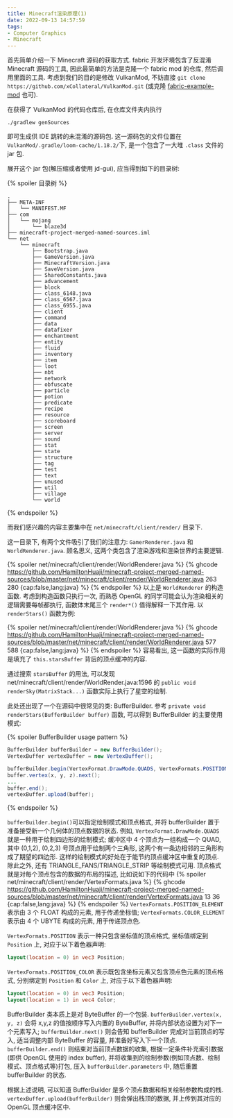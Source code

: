```yaml
---
title: Minecraft渲染原理(1)
date: 2022-09-13 14:57:59
tags:
- Computer Graphics
- Minecraft
---
```


首先简单介绍一下 Minecraft 源码的获取方式. fabric 开发环境包含了反混淆 Minecraft 源码的工具, 因此最简单的方法是克隆一个 fabric mod 的仓库, 然后调用里面的工具. 考虑到我们的目的是修改 VulkanMod, 不妨直接 `git clone https://github.com/xCollateral/VulkanMod.git` (或克隆 [fabric-example-mod](`https://github.com/FabricMC/fabric-example-mod`) 也可).

在获得了 VulkanMod 的代码仓库后, 在仓库文件夹内执行
```shell
./gradlew genSources
```
即可生成供 IDE 跳转的未混淆的源码包. 这一源码包的文件位置在`VulkanMod/.gradle/loom-cache/1.18.2/`下, 是一个包含了一大堆 `.class` 文件的 jar 包.

<!-- more -->
展开这个 jar 包(解压缩或者使用 jd-gui), 应当得到如下的目录树:

{% spoiler 目录树 %}
```text
.
├── META-INF
│   └── MANIFEST.MF
├── com
│   └── mojang
│       └── blaze3d
├── minecraft-project-merged-named-sources.iml
└── net
    └── minecraft
        ├── Bootstrap.java
        ├── GameVersion.java
        ├── MinecraftVersion.java
        ├── SaveVersion.java
        ├── SharedConstants.java
        ├── advancement
        ├── block
        ├── class_6148.java
        ├── class_6567.java
        ├── class_6955.java
        ├── client
        ├── command
        ├── data
        ├── datafixer
        ├── enchantment
        ├── entity
        ├── fluid
        ├── inventory
        ├── item
        ├── loot
        ├── nbt
        ├── network
        ├── obfuscate
        ├── particle
        ├── potion
        ├── predicate
        ├── recipe
        ├── resource
        ├── scoreboard
        ├── screen
        ├── server
        ├── sound
        ├── stat
        ├── state
        ├── structure
        ├── tag
        ├── test
        ├── text
        ├── unused
        ├── util
        ├── village
        └── world
```
{% endspoiler %}

而我们感兴趣的内容主要集中在 `net/minecraft/client/render/` 目录下.

这一目录下, 有两个文件吸引了我们的注意力: `GamerRenderer.java` 和 `WorldRenderer.java`. 顾名思义, 这两个类包含了渲染游戏和渲染世界的主要逻辑.

{% spoiler net/minecraft/client/render/WorldRenderer.java %}
{% ghcode https://github.com/HamiltonHuaji/minecraft-project-merged-named-sources/blob/master/net/minecraft/client/render/WorldRenderer.java 263 280 {cap:false,lang:java} %}
{% endspoiler %}
以上是 `WorldRenderer` 的构造函数. 考虑到构造函数只执行一次, 而熟悉 OpenGL 的同学可能会认为渲染相关的逻辑需要每帧都执行, 函数体末尾三个 `render*()` 值得解释一下其作用. 以 `renderStars()` 函数为例:

{% spoiler net/minecraft/client/render/WorldRenderer.java %}
{% ghcode https://github.com/HamiltonHuaji/minecraft-project-merged-named-sources/blob/master/net/minecraft/client/render/WorldRenderer.java 577 588 {cap:false,lang:java} %}
{% endspoiler %}
容易看出, 这一函数的实际作用是填充了 `this.starsBuffer` 背后的顶点缓冲的内容. 

通过搜索 `starsBuffer` 的用法, 可以发现 net/minecraft/client/render/WorldRender.java:1596 的 `public void renderSky(MatrixStack...)` 函数实际上执行了星空的绘制.

此处还出现了一个在源码中很常见的类: BufferBuilder. 参考 `private void renderStars(BufferBuilder buffer)` 函数, 可以得到 BufferBuilder 的主要使用模式:

{% spoiler BufferBuilder usage pattern %}
```java
BufferBuilder bufferBuilder = new BufferBuilder();
VertexBuffer vertexBuffer = new VertexBuffer();

bufferBuilder.begin(VertexFormat.DrawMode.QUADS, VertexFormats.POSITION);
buffer.vertex(x, y, z).next();
...
buffer.end();
vertexBuffer.upload(buffer);
```
{% endspoiler %}

`bufferBuilder.begin()`可以指定绘制模式和顶点格式, 并将 bufferBuilder 置于准备接受新一个几何体的顶点数据的状态. 例如, `VertexFormat.DrawMode.QUADS` 就是一种用于绘制四边形的绘制模式; 缓冲区中 4 个顶点为一组构成一个 QUAD, 其中 (0,1,2), (0,2,3) 号顶点用于绘制两个三角形, 这两个有一条边相邻的三角形构成了期望的四边形. 这样的绘制模式的好处在于能节约顶点缓冲区中重复的顶点. 除此之外, 还有 TRIANGLE_FANS/TRIANGLE_STRIP 等绘制模式可用. 顶点格式就是对每个顶点包含的数据的布局的描述, 比如说如下的代码中
{% spoiler net/minecraft/client/render/VertexFormats.java %}
{% ghcode https://github.com/HamiltonHuaji/minecraft-project-merged-named-sources/blob/master/net/minecraft/client/render/VertexFormats.java 13 36 {cap:false,lang:java} %}
{% endspoiler %}
`VertexFormats.POSITION_ELEMENT` 表示由 3 个 FLOAT 构成的元素, 用于传递坐标值; `VertexFormats.COLOR_ELEMENT` 表示由 4 个 UBYTE 构成的元素, 用于传递顶点色.

`VertexFormats.POSITION` 表示一种只包含坐标值的顶点格式, 坐标值绑定到 `Position` 上, 对应于以下着色器声明:
```glsl
layout(location = 0) in vec3 Position;
```
`VertexFormats.POSITION_COLOR` 表示既包含坐标元素又包含顶点色元素的顶点格式, 分别绑定到 `Position` 和 `Color` 上, 对应于以下着色器声明:
```glsl
layout(location = 0) in vec3 Position;
layout(location = 1) in vec4 Color;
```

BufferBuilder 类本质上是对 ByteBuffer 的一个包装. `bufferBuilder.vertex(x, y, z)` 会将 x,y,z 的值按顺序写入内置的 ByteBuffer, 并将内部状态设置为对下一个元素写入; `bufferBuilder.next()` 则会告知 bufferBuilder 完成对当前顶点的写入, 适当调整内部 ByteBuffer 的容量, 并准备好写入下一个顶点. `bufferBuilder.end()` 则结束对当前顶点数据的收集, 根据一定条件补充索引数据(即供 OpenGL 使用的 index buffer), 并将收集到的绘制参数(例如顶点数、绘制模式、顶点格式等)打包, 压入 `bufferBuilder.parameters` 中, 随后重置 bufferBuilder 的状态.

根据上述说明, 可以知道 BufferBuilder 是多个顶点数据和相关绘制参数构成的栈. `vertexBuffer.upload(bufferBuilder)` 则会弹出栈顶的数据, 并上传到其对应的 OpenGL 顶点缓冲区中.

